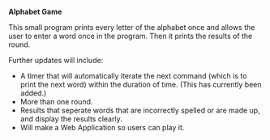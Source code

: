 **Alphabet Game**

This small program prints every letter of the alphabet once and allows the user to enter a word once in the program. 
Then it prints the results of the round.

Further updates will include:
- A timer that will automatically iterate the next command (which is to print the next word) within the duration of time.
  (This has currently been added.) 
- More than one round.
- Results that seperate words that are incorrectly spelled or are made up, and display the results clearly.
- Will make a Web Application so users can play it.

